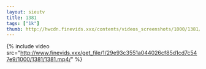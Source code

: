 ```yaml
--- 
layout: sieutv
title: 1381
tags: ["1k"]
thumb: http://hwcdn.finevids.xxx/contents/videos_screenshots/1000/1381/preview.mp4.jpg
---
```

{% include video src="http://www.finevids.xxx/get_file/1/29e93c3551a044026cf85d1cd7c547e9/1000/1381/1381.mp4/" %} 
